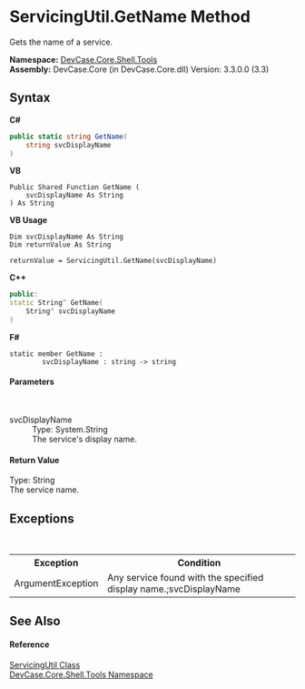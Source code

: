 # ServicingUtil.GetName Method 
 

Gets the name of a service.

**Namespace:**&nbsp;<a href="N_DevCase_Core_Shell_Tools">DevCase.Core.Shell.Tools</a><br />**Assembly:**&nbsp;DevCase.Core (in DevCase.Core.dll) Version: 3.3.0.0 (3.3)

## Syntax

**C#**<br />
``` C#
public static string GetName(
	string svcDisplayName
)
```

**VB**<br />
``` VB
Public Shared Function GetName ( 
	svcDisplayName As String
) As String
```

**VB Usage**<br />
``` VB Usage
Dim svcDisplayName As String
Dim returnValue As String

returnValue = ServicingUtil.GetName(svcDisplayName)
```

**C++**<br />
``` C++
public:
static String^ GetName(
	String^ svcDisplayName
)
```

**F#**<br />
``` F#
static member GetName : 
        svcDisplayName : string -> string 

```


#### Parameters
&nbsp;<dl><dt>svcDisplayName</dt><dd>Type: System.String<br />The service's display name.</dd></dl>

#### Return Value
Type: String<br />The service name.

## Exceptions
&nbsp;<table><tr><th>Exception</th><th>Condition</th></tr><tr><td>ArgumentException</td><td>Any service found with the specified display name.;svcDisplayName</td></tr></table>

## See Also


#### Reference
<a href="T_DevCase_Core_Shell_Tools_ServicingUtil">ServicingUtil Class</a><br /><a href="N_DevCase_Core_Shell_Tools">DevCase.Core.Shell.Tools Namespace</a><br />